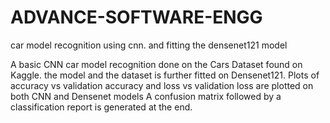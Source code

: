 # ADVANCE-SOFTWARE-ENGG
car model recognition using cnn. and fitting the densenet121 model 

A basic CNN car model recognition done on the Cars Dataset found on Kaggle.
the model and the dataset is further fitted on Densenet121.
Plots of accuracy vs validation accuracy and loss vs validation loss are plotted on both CNN and Densenet models
A confusion matrix followed by a classification report is generated at the end.
